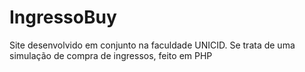 # IngressoBuy
Site desenvolvido em conjunto na faculdade UNICID. Se trata de uma simulação de compra de ingressos, feito em PHP
